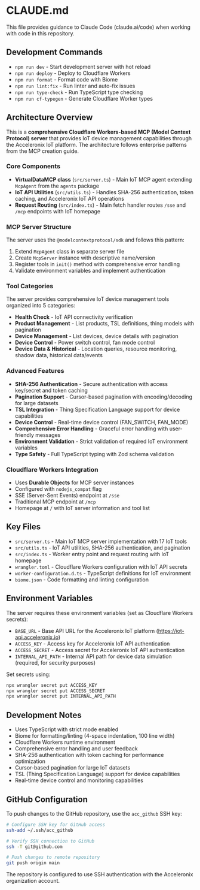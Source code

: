 # CLAUDE.md

This file provides guidance to Claude Code (claude.ai/code) when working with code in this repository.

## Development Commands

- `npm run dev` - Start development server with hot reload
- `npm run deploy` - Deploy to Cloudflare Workers
- `npm run format` - Format code with Biome
- `npm run lint:fix` - Run linter and auto-fix issues
- `npm run type-check` - Run TypeScript type checking
- `npm run cf-typegen` - Generate Cloudflare Worker types

## Architecture Overview

This is a **comprehensive Cloudflare Workers-based MCP (Model Context Protocol) server** that provides IoT device management capabilities through the Acceleronix IoT platform. The architecture follows enterprise patterns from the MCP creation guide.

### Core Components

- **VirtualDataMCP class** (`src/server.ts`) - Main IoT MCP agent extending `McpAgent` from the `agents` package
- **IoT API Utilities** (`src/utils.ts`) - Handles SHA-256 authentication, token caching, and Acceleronix IoT API operations
- **Request Routing** (`src/index.ts`) - Main fetch handler routes `/sse` and `/mcp` endpoints with IoT homepage

### MCP Server Structure

The server uses the `@modelcontextprotocol/sdk` and follows this pattern:
1. Extend `McpAgent` class in separate server file
2. Create `McpServer` instance with descriptive name/version
3. Register tools in `init()` method with comprehensive error handling
4. Validate environment variables and implement authentication

### Tool Categories

The server provides comprehensive IoT device management tools organized into 5 categories:
- **Health Check** - IoT API connectivity verification
- **Product Management** - List products, TSL definitions, thing models with pagination
- **Device Management** - List devices, device details with pagination
- **Device Control** - Power switch control, fan mode control
- **Device Data & Historical** - Location queries, resource monitoring, shadow data, historical data/events

### Advanced Features

- **SHA-256 Authentication** - Secure authentication with access key/secret and token caching
- **Pagination Support** - Cursor-based pagination with encoding/decoding for large datasets
- **TSL Integration** - Thing Specification Language support for device capabilities
- **Device Control** - Real-time device control (FAN_SWITCH, FAN_MODE)
- **Comprehensive Error Handling** - Graceful error handling with user-friendly messages
- **Environment Validation** - Strict validation of required IoT environment variables
- **Type Safety** - Full TypeScript typing with Zod schema validation

### Cloudflare Workers Integration

- Uses **Durable Objects** for MCP server instances
- Configured with `nodejs_compat` flag
- SSE (Server-Sent Events) endpoint at `/sse`
- Traditional MCP endpoint at `/mcp`
- Homepage at `/` with IoT server information and tool list

## Key Files

- `src/server.ts` - Main IoT MCP server implementation with 17 IoT tools
- `src/utils.ts` - IoT API utilities, SHA-256 authentication, and pagination
- `src/index.ts` - Worker entry point and request routing with IoT homepage
- `wrangler.toml` - Cloudflare Workers configuration with IoT API secrets
- `worker-configuration.d.ts` - TypeScript definitions for IoT environment
- `biome.json` - Code formatting and linting configuration

## Environment Variables

The server requires these environment variables (set as Cloudflare Workers secrets):
- `BASE_URL` - Base API URL for the Acceleronix IoT platform (https://iot-api.acceleronix.io)
- `ACCESS_KEY` - Access key for Acceleronix IoT API authentication
- `ACCESS_SECRET` - Access secret for Acceleronix IoT API authentication
- `INTERNAL_API_PATH` - Internal API path for device data simulation (required, for security purposes)

Set secrets using:
```bash
npx wrangler secret put ACCESS_KEY
npx wrangler secret put ACCESS_SECRET
npx wrangler secret put INTERNAL_API_PATH
```

## Development Notes

- Uses TypeScript with strict mode enabled
- Biome for formatting/linting (4-space indentation, 100 line width)
- Cloudflare Workers runtime environment
- Comprehensive error handling and user feedback
- SHA-256 authentication with token caching for performance optimization
- Cursor-based pagination for large IoT datasets
- TSL (Thing Specification Language) support for device capabilities
- Real-time device control and monitoring capabilities

## GitHub Configuration

To push changes to the GitHub repository, use the `acc_github` SSH key:

```bash
# Configure SSH key for GitHub access
ssh-add ~/.ssh/acc_github

# Verify SSH connection to GitHub
ssh -T git@github.com

# Push changes to remote repository
git push origin main
```

The repository is configured to use SSH authentication with the Acceleronix organization account.